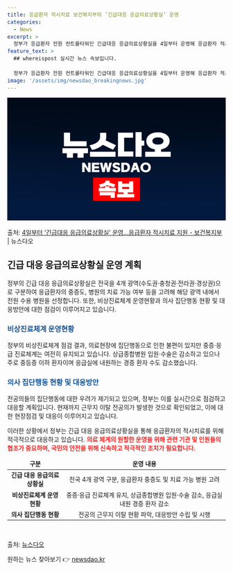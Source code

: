 ```yaml
---
title: 응급환자 적시치료 보건복지부의 ‘긴급대응 응급의료상황실’ 운영
categories:
  - News
excerpt: >
  정부가 응급환자 전원 컨트롤타워인 긴급대응 응급의료상황실을 4일부터 운영해 응급환자 적시치료를 지원한다. 이…
feature_text: >
  ## whereispost 실시간 뉴스 속보입니다.

  정부가 응급환자 전원 컨트롤타워인 긴급대응 응급의료상황실을 4일부터 운영해 응급환자 적시치료를 지원한다. 이…
image: '/assets/img/newsdao_breakingnews.jpg'
---
```


![뉴스다오 속보](/assets/img/newsdao_breakingnews.jpg)

<p>출처: <a href="https://newsdao.kr/3272" rel="dofollow">4일부터 ‘긴급대응 응급의료상황실’ 운영…응급환자 적시치료 지원 - 보건복지부</a> | 뉴스다오</p>

<h2 data-ke-size="size26">긴급 대응 응급의료상황실 운영 계획</h2>
<p data-ke-size="size16">정부의 긴급 대응 응급의료상황실은 전국을 4개 광역(수도권·충청권·전라권·경상권)으로 구분하여 응급환자의 중증도, 병원의 치료 가능 여부 등을 고려해 해당 광역 내에서 전원 수용 병원을 선정합니다. 또한, 비상진료체계 운영현황과 의사 집단행동 현황 및 대응방안에 대한 점검이 이루어지고 있습니다.</p>

<h3><span style="color: #1a5490;">비상진료체계 운영현황</span></h3>
<p data-ke-size="size16">정부의 비상진료체계 점검 결과, 의료현장에 집단행동으로 인한 불편이 있지만 중증·응급 진료체계는 여전히 유지되고 있습니다. 상급종합병원 입원·수술은 감소하고 있으나 주로 중등증 이하 환자이며 응급실에 내원하는 경증 환자 수도 감소했습니다.</p>

<h3><span style="color: #1a5490;">의사 집단행동 현황 및 대응방안</span></h3>
<p data-ke-size="size16">전공의들의 집단행동에 대한 우려가 제기되고 있으며, 정부는 이를 실시간으로 점검하고 대응할 계획입니다. 현재까지 근무지 이탈 전공의가 발생한 것으로 확인되었고, 이에 대한 현장점검 및 대응이 이루어지고 있습니다.</p>

이러한 상황에서 정부는 긴급 대응 응급의료상황실을 통해 응급환자의 적시치료를 위해 적극적으로 대응하고 있습니다. <b><span style="color: #ee2323;">의료 체계의 원할한 운영을 위해 관련 기관 및 인원들의 협조가 중요하며, 국민의 안전을 위해 신속하고 적극적인 조치가 필요합니다.</span></b>

<table>
<thead>
<tr>
<td style="text-align: center; height: 17px;"><b>구분</b></td>
<td style="text-align: center; height: 17px;"><b>운영 내용</b></td>
</tr>
</thead>
<tbody>
<tr>
<td style="text-align: center; height: 17px;"><b>긴급 대응 응급의료상황실</b></td>
<td style="text-align: center; height: 17px;">전국 4개 광역 구분, 응급환자 중증도 및 치료 가능 병원 고려</td>
</tr>
<tr>
<td style="text-align: center; height: 17px;"><b>비상진료체계 운영현황</b></td>
<td style="text-align: center; height: 17px;">중증·응급 진료체계 유지, 상급종합병원 입원·수술 감소, 응급실 내원 경증 환자 감소</td>
</tr>
<tr>
<td style="text-align: center; height: 17px;"><b>의사 집단행동 현황</b></td>
<td style="text-align: center; height: 17px;">전공의 근무지 이탈 현황 파악, 대응방안 수립 및 시행</td>
</tr>
</tbody>
</table>

<p data-ke-size="size16">&nbsp;</p>

출처: <a href="https://newsdao.kr/3272">뉴스다오</a> 

원하는 뉴스 찾아보기 👉 <a href="https://newsdao.kr" rel="dofollow">newsdao.kr</a>


